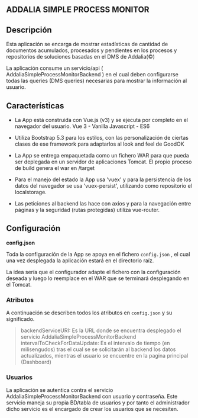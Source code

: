 ## ADDALIA SIMPLE PROCESS MONITOR

## Descripción

Esta aplicación se encarga de mostrar estadísticas de cantidad de documentos acumulados, procesados y pendientes en los procesos y repositorios de soluciones basadas en el DMS de Addalia(©)

La aplicación consume un servicio/api ( AddaliaSimpleProcessMonitorBackend ) en el cual deben configurarse todas las queries (DMS queries) necesarias para mostrar la información al usuario.

## Características

- La App está construida con Vue.js (v3) y se ejecuta por completo en el navegador del usuario. Vue 3 - Vanilla Javascript - ES6

- Utiliza Bootstrap 5.3 para los estilos, con las personalización de ciertas clases de ese framework para adaptarlos al look and feel de GoodOK

- La App se entrega empaquetada como un fichero WAR para que pueda ser deplegada en un servidor de aplicaciones Tomcat. El propio proceso de build genera el war en /target

- Para el manejo del estado la App usa 'vuex' y para la persistencia de los datos del navegador se usa 'vuex-persist', utilizando como repositorio el localstorage.

- Las peticiones al backend las hace con axios y para la navegación entre páginas y la seguridad (rutas protegidas) utiliza vue-router.

## Configuración

**config.json**

Toda la configuración de la App se apoya en el fichero `config.json` , el cual una vez desplegada la aplicación estará en el directorio raíz.

La idea sería que el configurador adapte el fichero con la configuración deseada y luego lo reemplace en el WAR que se terminará desplegando en el Tomcat.

### Atributos

A continuación se describen todos los atributos en `config.json` y su significado.

> backendServiceURI: Es la URL donde se encuentra desplegado el servicio AddaliaSimpleProcessMonitorBackend
> intervalToCheckForDataUpdate: Es el intervalo de tiempo (en milisengudos) tras el cual se se solicitarán al backend los datos actualizados, mientras el usuario se encuentre en la pagina principal (Dashboard)

### Usuarios

La aplicación se autentica contra el servicio AddaliaSimpleProcessMonitorBackend con usuario y contraseña. Este servicio maneja su propia BD/tabla de usuarios y por tanto el administrador dicho servicio es el encargado de crear los usuarios que se necesiten.
